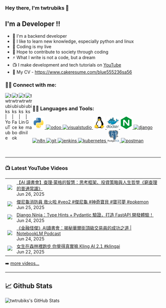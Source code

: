 ### Hey there, I'm twtrubiks 👋

## I'm a Developer !!

- 🔭 I'm a backend developer
- 🌱 I like to learn new knowledge, especially python and linux
- 👯 Coding is my live
- 🥅 Hope to contribute to society through coding
- ⚡  What I write is not a code, but a dream
- 📺 I make development and tech tutorials on [YouTube](https://www.youtube.com/user/blue524326)
- 🔭 My CV - https://www.cakeresume.com/blue555236sa56

### 🙋‍♂️ Connect with me:

[<img align="left" alt="twtrubiks | YouTube" width="22px" src="https://cdn.jsdelivr.net/npm/simple-icons@v3/icons/youtube.svg" />][youtube]
[<img align="left" alt="twtrubiks | Facebook" width="22px" src="https://cdn.jsdelivr.net/npm/simple-icons@v3/icons/facebook.svg" />][facebook]
[<img align="left" alt="twtrubiks | LinkedIn" width="22px" src="https://cdn.jsdelivr.net/npm/simple-icons@v3/icons/linkedin.svg" />][linkedin]
[<img align="left" alt="twtrubiks | Gmail" width="22px" src="https://cdn.jsdelivr.net/npm/simple-icons@v3/icons/gmail.svg" />][gmail]

<br />

### 👨‍💻 Languages and Tools:

<p align="left"> <a href="https://www.python.org" target="_blank"> <img src="https://raw.githubusercontent.com/devicons/devicon/master/icons/python/python-original.svg" alt="python" width="40" height="40"/> <a href="https://www.odoo.com/" target="_blank"> <img src="https://upload.wikimedia.org/wikipedia/commons/thumb/5/50/Odoo_logo.svg/320px-Odoo_logo.svg.png" alt="odoo" width="65" height="40"/> </a> <a href="https://code.visualstudio.com/" target="_blank"> <img src="https://upload.wikimedia.org/wikipedia/commons/thumb/9/9a/Visual_Studio_Code_1.35_icon.svg/240px-Visual_Studio_Code_1.35_icon.svg.png" alt="visualstudio" width="40" height="40"/> </a> <a href="https://www.linux.org/" target="_blank"> <img src="https://raw.githubusercontent.com/devicons/devicon/master/icons/linux/linux-original.svg" alt="linux" width="40" height="40"/> <a href="https://www.docker.com/" target="_blank"> <img src="https://raw.githubusercontent.com/devicons/devicon/master/icons/docker/docker-original-wordmark.svg" alt="docker" width="40" height="40"/> </a> </a> <a href="https://www.nginx.com" target="_blank"> <img src="https://raw.githubusercontent.com/devicons/devicon/master/icons/nginx/nginx-original.svg" alt="nginx" width="40" height="40"/> </a> </a> <a href="https://www.djangoproject.com/" target="_blank"> <img src="https://upload.wikimedia.org/wikipedia/commons/7/75/Django_logo.svg" alt="django" width="40" height="40"/> </a> <a href="[https://flask.palletsprojects.com/](https://upload.wikimedia.org/wikipedia/commons/5/53/N8n-logo-new.svg)" target="_blank"> <img src="https://upload.wikimedia.org/wikipedia/commons/5/53/N8n-logo-new.svg" alt="n8n" width="40" height="40"/> </a> <a href="https://git-scm.com/" target="_blank"> <img src="https://www.vectorlogo.zone/logos/git-scm/git-scm-icon.svg" alt="git" width="40" height="40"/> </a> <a href="https://www.jenkins.io" target="_blank"> <img src="https://www.vectorlogo.zone/logos/jenkins/jenkins-icon.svg" alt="jenkins" width="40" height="40"/> </a> <a href="https://kubernetes.io" target="_blank"> <img src="https://www.vectorlogo.zone/logos/kubernetes/kubernetes-icon.svg" alt="kubernetes" width="40" height="40"/> </a> <a href="https://www.postgresql.org" target="_blank"> <img src="https://raw.githubusercontent.com/devicons/devicon/master/icons/postgresql/postgresql-original-wordmark.svg" alt="postgresql" width="40" height="40"/> </a> <a href="https://postman.com" target="_blank"> <img src="https://www.vectorlogo.zone/logos/getpostman/getpostman-icon.svg" alt="postman" width="40" height="40"/> </a> </p>

<br />

---

### 📺 Latest YouTube Videos

<table>
    <tbody>
<!-- YOUTUBE:START --><tr><td><a href="https://www.youtube.com/watch?v=bvKTd1f8BBc"><img width="140px" src="https://i.ytimg.com/vi/bvKTd1f8BBc/mqdefault.jpg"></a></td>
<td><a href="https://www.youtube.com/watch?v=bvKTd1f8BBc">【AI 讀書會】查理·蒙格的智慧：思考框架、投資策略與人生哲學《窮查理的普通常識》</a><br/>Jun 26, 2025</td></tr>
<tr><td><a href="https://www.youtube.com/shorts/qzjGevkjLxc"><img width="140px" src="https://i.ytimg.com/vi/qzjGevkjLxc/mqdefault.jpg"></a></td>
<td><a href="https://www.youtube.com/shorts/qzjGevkjLxc">傑尼龜消防員 救火啦   #veo2 #傑尼龜 #神奇寶貝 #寶可夢 #pokemon</a><br/>Jun 25, 2025</td></tr>
<tr><td><a href="https://www.youtube.com/watch?v=4mPPDdVHxIg"><img width="140px" src="https://i.ytimg.com/vi/4mPPDdVHxIg/mqdefault.jpg"></a></td>
<td><a href="https://www.youtube.com/watch?v=4mPPDdVHxIg">Django Ninja：Type Hints + Pydantic 驗證，打造 FastAPI 開發體驗！</a><br/>Jun 24, 2025</td></tr>
<tr><td><a href="https://www.youtube.com/watch?v=CQcbfMSSK7c"><img width="140px" src="https://i.ytimg.com/vi/CQcbfMSSK7c/mqdefault.jpg"></a></td>
<td><a href="https://www.youtube.com/watch?v=CQcbfMSSK7c">《金融怪傑》AI讀書會：揭秘華爾街頂級交易員的成功之道 | NotebookLM Podcast</a><br/>Jun 24, 2025</td></tr>
<tr><td><a href="https://www.youtube.com/shorts/HJUnaXAipm0"><img width="140px" src="https://i.ytimg.com/vi/HJUnaXAipm0/mqdefault.jpg"></a></td>
<td><a href="https://www.youtube.com/shorts/HJUnaXAipm0">女生在森林裡跑步  你覺得真實嘛 Kling AI 2.1 #klingai</a><br/>Jun 22, 2025</td></tr>
<!-- YOUTUBE:END -->
    </tbody>
</table>

➡️ [more videos...](https://www.youtube.com/user/blue524326)

---

## 📈 Github Stats

<p align="left">
  <img align="left" alt="twtrubiks's GitHub Stats" src="https://github-readme-stats.vercel.app/api?username=twtrubiks&show_icons=true&hide_border=true" />
</p>

[youtube]: https://www.youtube.com/user/blue524326
[linkedin]: https://www.linkedin.com/in/twtrubiks-a09330145/
[facebook]: https://www.facebook.com/TWTRubiks
[gmail]: mailto:twtrubiks@gmail.com
